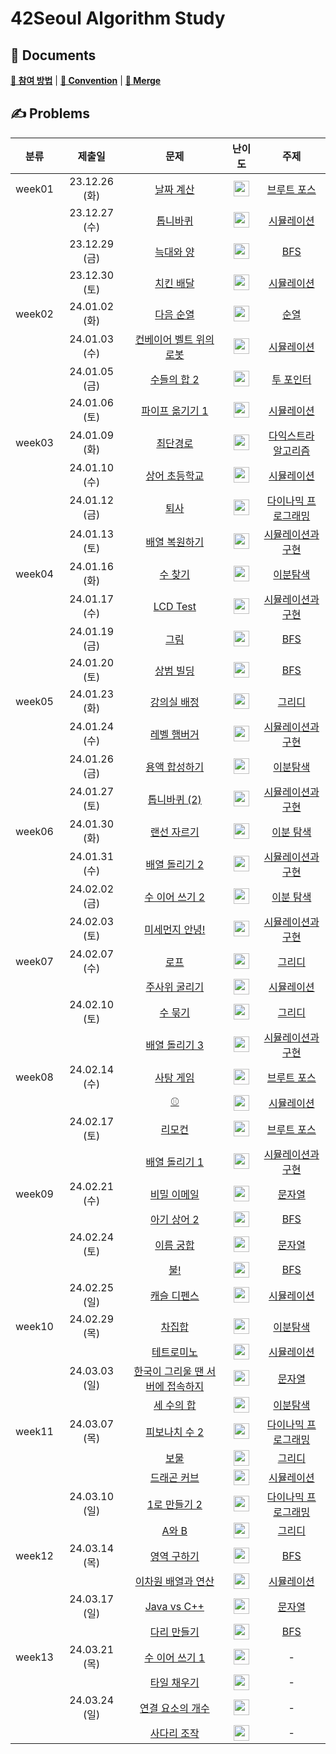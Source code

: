 # 42Seoul Algorithm Study

## 📝 Documents

[**🙋 참여 방법**](https://github.com/nijesmik/42-algo-study/wiki/%F0%9F%99%8B-%EC%B0%B8%EC%97%AC-%EB%B0%A9%EB%B2%95) | 
[**🤝 Convention**](https://github.com/nijesmik/42-algo-study/wiki/%F0%9F%A4%9D-Convention) | 
[**🔀 Merge**](https://github.com/nijesmik/42-algo-study/wiki/%F0%9F%94%80-Merge)

## ✍️ Problems

| 분류 | 제출일 | 문제 | 난이도 | 주제 |
| :-: | :--: | :-: | :--: | :-: |
| week01 | 23.12.26 (화) | [날짜 계산](https://www.acmicpc.net/problem/1476) | <img src="https://static.solved.ac/tier_small/6.svg" height="25" align="center"/> | [브루트 포스](https://www.acmicpc.net/workbook/view/9371) |
|| 23.12.27 (수) | [톱니바퀴](https://www.acmicpc.net/problem/14891) | <img src="https://static.solved.ac/tier_small/11.svg" height="25" align="center"/> | [시뮬레이션](https://www.acmicpc.net/workbook/view/7316) |
|| 23.12.29 (금) | [늑대와 양](https://www.acmicpc.net/problem/16956) | <img src="https://static.solved.ac/tier_small/8.svg" height="25" align="center"/> | [BFS](https://www.acmicpc.net/workbook/view/3990) |
|| 23.12.30 (토) | [치킨 배달](https://www.acmicpc.net/problem/15686) | <img src="https://static.solved.ac/tier_small/11.svg" height="25" align="center"/> | [시뮬레이션](https://www.acmicpc.net/workbook/view/7316) |
| week02 | 24.01.02 (화) | [다음 순열](https://www.acmicpc.net/problem/10972) | <img src="https://static.solved.ac/tier_small/8.svg" height="25" align="center"/> | [순열](https://www.acmicpc.net/workbook/view/3964) |
|| 24.01.03 (수) | [컨베이어 벨트 위의 로봇](https://www.acmicpc.net/problem/20055) | <img src="https://static.solved.ac/tier_small/11.svg" height="25" align="center"/> | [시뮬레이션](https://www.acmicpc.net/workbook/view/7316) |
|| 24.01.05 (금) | [수들의 합 2](https://www.acmicpc.net/problem/2003) | <img src="https://static.solved.ac/tier_small/7.svg" height="25" align="center"/> | [투 포인터](https://www.acmicpc.net/workbook/view/8709) |
|| 24.01.06 (토) | [파이프 옮기기 1](https://www.acmicpc.net/problem/17070) | <img src="https://static.solved.ac/tier_small/11.svg" height="25" align="center"/> | [시뮬레이션](https://www.acmicpc.net/workbook/view/7316) |
| week03 | 24.01.09 (화) | [최단경로](https://www.acmicpc.net/problem/1753) | <img src="https://static.solved.ac/tier_small/12.svg" height="25" align="center"/> | [다익스트라 알고리즘](https://www.acmicpc.net/workbook/view/10433) |
|| 24.01.10 (수) | [상어 초등학교](https://www.acmicpc.net/problem/21608) | <img src="https://static.solved.ac/tier_small/11.svg" height="25" align="center"/> | [시뮬레이션](https://www.acmicpc.net/workbook/view/7316) |
|| 24.01.12 (금) | [퇴사](https://www.acmicpc.net/problem/14501) | <img src="https://static.solved.ac/tier_small/8.svg" height="25" align="center"/> | [다이나믹 프로그래밍](https://www.acmicpc.net/workbook/view/7319) |
|| 24.01.13 (토) | [배열 복원하기](https://www.acmicpc.net/problem/16967) | <img src="https://static.solved.ac/tier_small/8.svg" height="25" align="center"/> | [시뮬레이션과 구현](https://www.acmicpc.net/workbook/view/9380) |
| week04 | 24.01.16 (화) | [수 찾기](https://www.acmicpc.net/problem/1920) | <img src="https://static.solved.ac/tier_small/7.svg" height="25" align="center"/> | [이분탐색](https://www.acmicpc.net/workbook/view/8400) |
|| 24.01.17 (수) | [LCD Test](https://www.acmicpc.net/problem/2290) | <img src="https://static.solved.ac/tier_small/9.svg" height="25" align="center"/> | [시뮬레이션과 구현](https://www.acmicpc.net/workbook/view/9380) |
|| 24.01.19 (금) | [그림](https://www.acmicpc.net/problem/1926) | <img src="https://static.solved.ac/tier_small/10.svg" height="25" align="center"/> | [BFS](https://www.acmicpc.net/workbook/view/7313) |
|| 24.01.20 (토) | [상범 빌딩](https://www.acmicpc.net/problem/6593) | <img src="https://static.solved.ac/tier_small/11.svg" height="25" align="center"/> | [BFS](https://www.acmicpc.net/workbook/view/7313) |
| week05 | 24.01.23 (화) | [강의실 배정](https://www.acmicpc.net/problem/11000) | <img src="https://static.solved.ac/tier_small/11.svg" height="25" align="center"/> | [그리디](https://www.acmicpc.net/workbook/view/7320) |
|| 24.01.24 (수) | [레벨 햄버거](https://www.acmicpc.net/problem/16974) | <img src="https://static.solved.ac/tier_small/11.svg" height="25" align="center"/> | [시뮬레이션과 구현](https://www.acmicpc.net/workbook/view/9389) |
|| 24.01.26 (금) | [용액 합성하기](https://www.acmicpc.net/problem/14921) | <img src="https://static.solved.ac/tier_small/11.svg" height="25" align="center"/> | [이분탐색](https://www.acmicpc.net/workbook/view/8400) |
|| 24.01.27 (토) | [톱니바퀴 (2)](https://www.acmicpc.net/problem/15662) | <img src="https://static.solved.ac/tier_small/11.svg" height="25" align="center"/> | [시뮬레이션과 구현](https://www.acmicpc.net/workbook/view/9380) |
| week06 | 24.01.30 (화) | [랜선 자르기](https://www.acmicpc.net/problem/1654) | <img src="https://static.solved.ac/tier_small/9.svg" height="25" align="center"/> | [이분 탐색](https://www.acmicpc.net/workbook/view/3984) |
|| 24.01.31 (수) | [배열 돌리기 2](https://www.acmicpc.net/problem/16927) | <img src="https://static.solved.ac/tier_small/11.svg" height="25" align="center"/> | [시뮬레이션과 구현](https://www.acmicpc.net/workbook/view/9380) |
|| 24.02.02 (금) | [수 이어 쓰기 2](https://www.acmicpc.net/problem/1790) | <img src="https://static.solved.ac/tier_small/11.svg" height="25" align="center"/> | [이분 탐색](https://www.acmicpc.net/workbook/view/3984) |
|| 24.02.03 (토) | [미세먼지 안녕!](https://www.acmicpc.net/problem/17144) | <img src="https://static.solved.ac/tier_small/12.svg" height="25" align="center"/> | [시뮬레이션과 구현](https://arc.net/l/quote/wigwwfes) |
| week07 | 24.02.07 (수) | [로프](https://www.acmicpc.net/problem/2217) | <img src="https://static.solved.ac/tier_small/7.svg" height="25" align="center"/> | [그리디](https://www.acmicpc.net/workbook/view/7320) |
||| [주사위 굴리기](https://www.acmicpc.net/problem/14499) | <img src="https://static.solved.ac/tier_small/12.svg" height="25" align="center"/> | [시뮬레이션](https://www.acmicpc.net/workbook/view/7316) |
|| 24.02.10 (토) | [수 묶기](https://www.acmicpc.net/problem/1744) | <img src="https://static.solved.ac/tier_small/12.svg" height="25" align="center"/> | [그리디](https://www.acmicpc.net/workbook/view/7320) |
||| [배열 돌리기 3](https://www.acmicpc.net/problem/16935) | <img src="https://static.solved.ac/tier_small/11.svg" height="25" align="center"/> | [시뮬레이션과 구현](https://www.acmicpc.net/workbook/view/9380) |
| week08 | 24.02.14 (수) | [사탕 게임](https://www.acmicpc.net/problem/3085) | <img src="https://static.solved.ac/tier_small/9.svg" height="25" align="center"/> | [브루트 포스](https://www.acmicpc.net/workbook/view/9371) |
||| [⚾](https://www.acmicpc.net/problem/17281) | <img src="https://static.solved.ac/tier_small/12.svg" height="25" align="center"/> | [시뮬레이션](https://www.acmicpc.net/workbook/view/7316) |
|| 24.02.17 (토) | [리모컨](https://www.acmicpc.net/problem/1107) | <img src="https://static.solved.ac/tier_small/11.svg" height="25" align="center"/> | [브루트 포스](https://www.acmicpc.net/workbook/view/9371) |
||| [배열 돌리기 1](https://www.acmicpc.net/problem/16926) | <img src="https://static.solved.ac/tier_small/10.svg" height="25" align="center"/> | [시뮬레이션과 구현](https://www.acmicpc.net/workbook/view/9380) |
| week09 | 24.02.21 (수) | [비밀 이메일](https://www.acmicpc.net/problem/2999) | <img src="https://static.solved.ac/tier_small/5.svg" height="25" align="center"/> | [문자열](https://www.acmicpc.net/workbook/view/14409) |
||| [아기 상어 2](https://www.acmicpc.net/problem/17086) | <img src="https://static.solved.ac/tier_small/9.svg" height="25" align="center"/> | [BFS](https://www.acmicpc.net/workbook/view/9387) |
|| 24.02.24 (토) | [이름 궁합](https://www.acmicpc.net/problem/15312) | <img src="https://static.solved.ac/tier_small/6.svg" height="25" align="center"/> | [문자열](https://www.acmicpc.net/workbook/view/14409) |
||| [불!](https://www.acmicpc.net/problem/4179) | <img src="https://static.solved.ac/tier_small/12.svg" height="25" align="center"/> | [BFS](https://www.acmicpc.net/workbook/view/7313) |
|| 24.02.25 (일) | [캐슬 디펜스](https://www.acmicpc.net/problem/17135) | <img src="https://static.solved.ac/tier_small/13.svg" height="25" align="center"/> | [시뮬레이션](https://www.acmicpc.net/workbook/view/7316) |
| week10 | 24.02.29 (목) | [차집합](https://www.acmicpc.net/problem/1822) | <img src="https://static.solved.ac/tier_small/7.svg" height="25" align="center"/> | [이분탐색](https://www.acmicpc.net/workbook/view/8400) |
||| [테트로미노](https://www.acmicpc.net/problem/14500) | <img src="https://static.solved.ac/tier_small/12.svg" height="25" align="center"/> | [시뮬레이션](https://www.acmicpc.net/workbook/view/7316) |
|| 24.03.03 (일) | [한국이 그리울 땐 서버에 접속하지](https://www.acmicpc.net/problem/9996) | <img src="https://static.solved.ac/tier_small/8.svg" height="25" align="center"/> | [문자열](https://www.acmicpc.net/workbook/view/14409) |
||| [세 수의 합](https://www.acmicpc.net/problem/2295) | <img src="https://static.solved.ac/tier_small/12.svg" height="25" align="center"/> | [이분탐색](https://www.acmicpc.net/workbook/view/8400) |
| week11 | 24.03.07 (목) | [피보나치 수 2](https://www.acmicpc.net/problem/2748) | <img src="https://static.solved.ac/tier_small/5.svg" height="25" align="center"/> | [다이나믹 프로그래밍](https://www.acmicpc.net/workbook/view/7319) |
||| [보물](https://www.acmicpc.net/problem/1026) | <img src="https://static.solved.ac/tier_small/7.svg" height="25" align="center"/> | [그리디](https://www.acmicpc.net/workbook/view/7320) |
||| [드래곤 커브](https://www.acmicpc.net/problem/15685) | <img src="https://static.solved.ac/tier_small/13.svg" height="25" align="center"/> | [시뮬레이션](https://www.acmicpc.net/workbook/view/7316) |
|| 24.03.10 (일) | [1로 만들기 2](https://www.acmicpc.net/problem/12852) | <img src="https://static.solved.ac/tier_small/10.svg" height="25" align="center"/> | [다이나믹 프로그래밍](https://www.acmicpc.net/workbook/view/7319) |
||| [A와 B](https://www.acmicpc.net/problem/12904) | <img src="https://static.solved.ac/tier_small/11.svg" height="25" align="center"/> | [그리디](https://www.acmicpc.net/workbook/view/3978) |
| week12 | 24.03.14 (목) | [영역 구하기](https://www.acmicpc.net/problem/2583) | <img src="https://static.solved.ac/tier_small/10.svg" height="25" align="center"/> | [BFS](https://www.acmicpc.net/workbook/view/7313) |
||| [이차원 배열과 연산](https://www.acmicpc.net/problem/17140) | <img src="https://static.solved.ac/tier_small/12.svg" height="25" align="center"/> | [시뮬레이션](https://www.acmicpc.net/workbook/view/7316) |
|| 24.03.17 (일) | [Java vs C++](https://www.acmicpc.net/problem/3613) | <img src="https://static.solved.ac/tier_small/8.svg" height="25" align="center"/> | [문자열](https://www.acmicpc.net/workbook/view/14409) |
||| [다리 만들기](https://www.acmicpc.net/problem/2146) | <img src="https://static.solved.ac/tier_small/13.svg" height="25" align="center"/> | [BFS](https://www.acmicpc.net/workbook/view/7313) |
| week13 | 24.03.21 (목) | [수 이어 쓰기 1](https://www.acmicpc.net/problem/1748) | <img src="https://static.solved.ac/tier_small/7.svg" height="25" align="center"/> | - |
||| [타일 채우기](https://www.acmicpc.net/problem/2133) | <img src="https://static.solved.ac/tier_small/12.svg" height="25" align="center"/> | - |
|| 24.03.24 (일) | [연결 요소의 개수](https://www.acmicpc.net/problem/11724) | <img src="https://static.solved.ac/tier_small/9.svg" height="25" align="center"/> | - |
||| [사다리 조작](https://www.acmicpc.net/problem/15684) | <img src="https://static.solved.ac/tier_small/13.svg" height="25" align="center"/> | - |
<!-- 
| week13 | 24.03.21 (목) | [수 이어 쓰기 1](https://www.acmicpc.net/problem/1748) | <img src="https://static.solved.ac/tier_small/7.svg" height="25" align="center"/> | [브루트 포스](https://www.acmicpc.net/workbook/view/9371) |
||| [타일 채우기](https://www.acmicpc.net/problem/2133) | <img src="https://static.solved.ac/tier_small/12.svg" height="25" align="center"/> | [다이나믹 프로그래밍](https://www.acmicpc.net/workbook/view/7319) |
|| 24.03.24 (일) | [연결 요소의 개수](https://www.acmicpc.net/problem/11724) | <img src="https://static.solved.ac/tier_small/9.svg" height="25" align="center"/> | [그래프](https://www.acmicpc.net/workbook/view/9562) |
||| [사다리 조작](https://www.acmicpc.net/problem/15684) | <img src="https://static.solved.ac/tier_small/13.svg" height="25" align="center"/> | [시뮬레이션](https://www.acmicpc.net/workbook/view/7316) |
 -->

<!-- problem table template

| week0❓ | 24.00.00 (수) | [❓](https://www.acmicpc.net/problem/❓) | <img src="https://static.solved.ac/tier_small/❓.svg" height="25" align="center"/> | - |
||| [❓](https://www.acmicpc.net/problem/❓) | <img src="https://static.solved.ac/tier_small/❓.svg" height="25" align="center"/> | - |
|| 24.00.00 (토) | [❓](https://www.acmicpc.net/problem/❓) | <img src="https://static.solved.ac/tier_small/❓.svg" height="25" align="center"/> | - |
||| [❓](https://www.acmicpc.net/problem/❓) | <img src="https://static.solved.ac/tier_small/❓.svg" height="25" align="center"/> | - |

 -->
